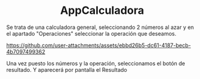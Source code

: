 <h1 align="center">AppCalculadora</h1>

<p>Se trata de una calculadora general, seleccionando 2 números al azar y en el apartado "Operaciones" seleccionar la operación que deseamos.</p>

https://github.com/user-attachments/assets/ebbd26b5-dc61-4187-becb-4b7097499362

<p>Una vez puesto los números y la operación, seleccionamos el botón de resultado.
Y aparecerá por pantalla el Resultado</p>
